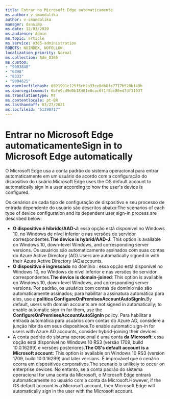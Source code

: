 ```yaml
---
title: Entrar no Microsoft Edge automaticamente
ms.author: v-smandalika
author: v-smandalika
manager: dansimp
ms.date: 12/03/2020
ms.audience: Admin
ms.topic: article
ms.service: o365-administration
ROBOTS: NOINDEX, NOFOLLOW
localization_priority: Normal
ms.collection: Adm_O365
ms.custom:
- "9003848"
- "6898"
- "8333"
- "9004625"
ms.openlocfilehash: 6021991c125f5cb2a33ce8db8fe7717b528bf49b
ms.sourcegitcommit: 6bfe9cd9d0b18481e0cac6f1f5bc86ed7df31037
ms.translationtype: MT
ms.contentlocale: pt-BR
ms.lasthandoff: 03/27/2021
ms.locfileid: "51398717"
---
```

# <a name="sign-in-to-microsoft-edge-automatically"></a><span data-ttu-id="8234a-102">Entrar no Microsoft Edge automaticamente</span><span class="sxs-lookup"><span data-stu-id="8234a-102">Sign in to Microsoft Edge automatically</span></span>

<span data-ttu-id="8234a-103">O Microsoft Edge usa a conta padrão do sistema operacional para entrar automaticamente em um usuário de acordo com a configuração do dispositivo do usuário.</span><span class="sxs-lookup"><span data-stu-id="8234a-103">Microsoft Edge uses the OS default account to automatically sign in a user according to how the user's device is configured.</span></span> 

<span data-ttu-id="8234a-104">Os cenários de cada tipo de configuração de dispositivo e seu processo de entrada dependente do usuário são descritos abaixo:</span><span class="sxs-lookup"><span data-stu-id="8234a-104">The scenarios of each type of device configuration and its dependent user sign-in process are described below:</span></span>

- <span data-ttu-id="8234a-105">**O dispositivo é híbrido/AAD-J**: essa opção está disponível no Windows 10, no Windows de nível inferior e nas versões de servidor correspondentes.</span><span class="sxs-lookup"><span data-stu-id="8234a-105">**The device is hybrid/AAD-J**: This option is available on Windows 10, down-level Windows, and corresponding server versions.</span></span> <span data-ttu-id="8234a-106">Os usuários são automaticamente assinados com suas contas do Azure Active Directory (AD).</span><span class="sxs-lookup"><span data-stu-id="8234a-106">Users are automatically signed in with their Azure Active Directory (AD)accounts.</span></span>
- <span data-ttu-id="8234a-107">**O dispositivo é ingressado** no domínio : essa opção está disponível no Windows 10, no Windows de nível inferior e nas versões de servidor correspondentes.</span><span class="sxs-lookup"><span data-stu-id="8234a-107">**The device is domain-joined**: This option is available on Windows 10, down-level Windows, and corresponding server versions.</span></span> <span data-ttu-id="8234a-108">Por padrão, os usuários com contas de domínio não são automaticamente assinados; para habilitar a assinatura automática para eles, use a **política ConfigureOnPremisesAccountAutoSignIn.**</span><span class="sxs-lookup"><span data-stu-id="8234a-108">By default, users with domain accounts are not signed in automatically; to enable automatic sign-in for them, use the **ConfigureOnPremisesAccountAutoSignIn** policy.</span></span> <span data-ttu-id="8234a-109">Para habilitar a entrada automática para usuários com contas do Azure AD, considere a junção híbrida em seus dispositivos.</span><span class="sxs-lookup"><span data-stu-id="8234a-109">To enable automatic sign-in for users with Azure AD accounts, consider hybrid-joining their devices.</span></span>
- <span data-ttu-id="8234a-110">A conta padrão do sistema operacional é uma conta **da Microsoft**: essa opção está disponível no Windows 10 RS3 (versão 1709, build 10.0.16299) e versões posteriores.</span><span class="sxs-lookup"><span data-stu-id="8234a-110">**The OS's default account is a Microsoft account**: This option is available on Windows 10 RS3 (version 1709, build 10.0.16299) and later versions.</span></span> <span data-ttu-id="8234a-111">É improvável que o cenário ocorra em dispositivos corporativos.</span><span class="sxs-lookup"><span data-stu-id="8234a-111">The scenario is unlikely to occur on enterprise devices.</span></span> <span data-ttu-id="8234a-112">No entanto, se a conta padrão do sistema operacional for uma conta da Microsoft, o Microsoft Edge entrará automaticamente no usuário com a conta da Microsoft.</span><span class="sxs-lookup"><span data-stu-id="8234a-112">However, if the OS default account is a Microsoft account, then Microsoft Edge will automatically sign in the user with the Microsoft account.</span></span>
 
 
